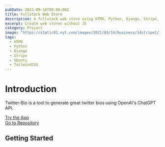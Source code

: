 ```yaml
---
pubDate: 2023-09-18T00:00:00Z
title: Fullstack Web Store
description: A fullstack web store using HTMX, Python, Django, Stripe, SQLite, Ubuntu, and Apache.
excerpt: Create web stores without JS
category: Project
image: "https://static01.nyt.com/images/2021/03/14/business/14stripe1/14stripe1-superJumbo.jpg"  
tags:
  - HTMX
  - Python
  - Django
  - Stripe
  - Ubuntu
  - TailwindCSS
---
```


# Introduction

Twitter-Bio is a tool to generate great twitter bios using OpenAI's ChatGPT API.

[Try the App](http://172.233.128.129)
<br/>
[Go to Repository](https://github.com/engageintellect/greymatter-store)

## Getting Started
